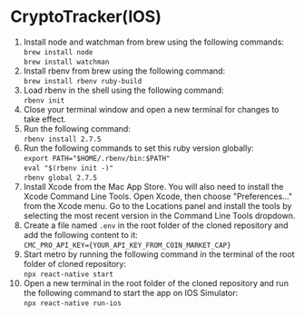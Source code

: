 # CryptoTracker(IOS)
1. Install node and watchman from brew using the following commands:\
`brew install node`\
`brew install watchman`
2. Install rbenv from brew using the following command:\
`brew install rbenv ruby-build`
3. Load rbenv in the shell using the following command:\
`rbenv init`
4. Close your terminal window and open a new terminal for changes to take effect.
5. Run the following command:\
`rbenv install 2.7.5`
6. Run the following commands to set this ruby version globally:\
`export PATH="$HOME/.rbenv/bin:$PATH"`\
`eval "$(rbenv init -)"`\
`rbenv global 2.7.5`
7. Install Xcode from the Mac App Store. You will also need to install the Xcode Command Line Tools. Open Xcode, then choose "Preferences..." from the Xcode menu. Go to the Locations panel and install the tools by selecting the most recent version in the Command Line Tools dropdown.
8. Create a file named `.env` in the root folder of the cloned repository and add the following content to it:\
`CMC_PRO_API_KEY={YOUR_API_KEY_FROM_COIN_MARKET_CAP}`
9. Start metro by running the following command in the terminal of the root folder of cloned repository:\
`npx react-native start`
10. Open a new terminal in the root folder of the cloned repository and run the following command to start the app on IOS Simulator:\
`npx react-native run-ios`
